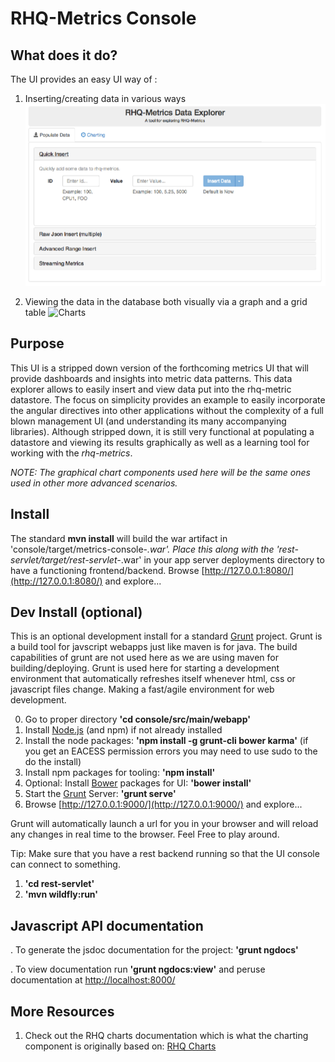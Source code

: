 # RHQ-Metrics Console

## What does it do?
The UI provides an easy UI way of :
1. Inserting/creating  data in various ways
![Inserts](rhq-metrics-console.png "Inserts")

2. Viewing the data in the database both visually via a graph and a grid table
![Charts](rhq-chart.png "Charts")


## Purpose
This UI is a stripped down version of the forthcoming  metrics UI that will provide dashboards and insights into metric data patterns. This data explorer allows to easily insert and view data put into the rhq-metric datastore. The focus on simplicity provides an example to easily incorporate the angular directives into other applications without the complexity of a full blown management UI
(and understanding its many accompanying libraries). Although stripped down, it is still very functional at populating a datastore and viewing its results graphically as well as a learning tool for working with the *rhq-metrics*.

_NOTE: The graphical chart components used here will be the same ones used in other more advanced scenarios._


## Install
The standard **mvn install** will build the war artifact in 'console/target/metrics-console-*.war'. Place this along with the 'rest-servlet/target/rest-servlet-*.war' in your app server deployments directory to have a functioning frontend/backend.
Browse [http://127.0.0.1:8080/](http://127.0.0.1:8080/) and explore...

## Dev Install (optional)
This is an optional development install for a standard [Grunt](http://gruntjs.com) project.
Grunt is a build tool for javscript webapps just like maven is for java. The build capabilities of grunt are not used here as we are using maven for building/deploying. Grunt is used here for starting a development environment that automatically refreshes itself whenever html, css or javascript files change. Making a fast/agile environment for web development.

0. Go to proper directory **'cd console/src/main/webapp'**
1. Install [Node.js](http://nodejs.org)  (and npm) if not already installed
2. Install the node packages: **'npm install -g grunt-cli bower karma'**
(if you get an EACESS permission errors you may need to use sudo to the do the install)
3. Install npm packages for tooling: **'npm install'**
4. Optional: Install [Bower](http://bower.io) packages for UI: **'bower install'**
5. Start the [Grunt](http://gruntjs.com) Server: **'grunt serve'**
6. Browse [http://127.0.0.1:9000/](http://127.0.0.1:9000/) and explore...

Grunt will automatically launch a url for you in your browser and will reload any changes in real time to the browser. Feel Free to play around.

Tip: Make sure that you have a rest backend running so that the UI console can connect to something. 

1. **'cd rest-servlet'**
2. **'mvn wildfly:run'**

## Javascript API documentation

. To generate the jsdoc documentation for the project: **'grunt ngdocs'**

. To view documentation run **'grunt ngdocs:view'** and peruse documentation at [http://localhost:8000/](http://localhost:8000/)

## More Resources
1. Check out the RHQ charts documentation which is what the charting component is originally based on: [RHQ Charts](https://docs.jboss.org/author/display/RHQ/d3+Charts)
